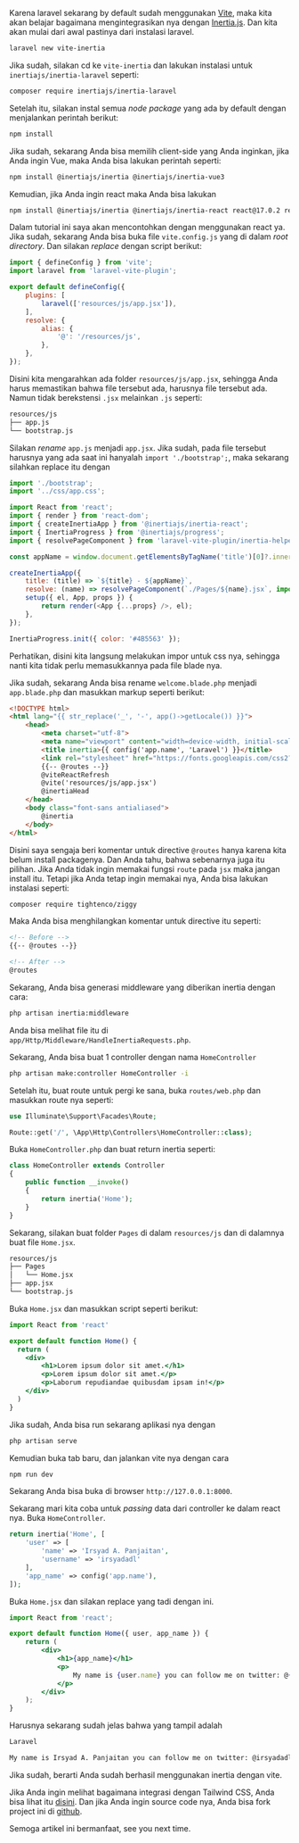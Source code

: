 Karena laravel sekarang by default sudah menggunakan [Vite](https://vitejs.dev/), maka kita akan belajar bagaimana mengintegrasikan nya dengan [Inertia.js](https://inertiajs.com/). Dan kita akan mulai dari awal pastinya dari instalasi laravel.

```bash
laravel new vite-inertia
```

Jika sudah, silakan cd ke `vite-inertia` dan lakukan instalasi untuk `inertiajs/inertia-laravel` seperti:

```bash
composer require inertiajs/inertia-laravel
```

Setelah itu, silakan instal semua *node package* yang ada by default dengan menjalankan perintah berikut:

```bash
npm install
```

Jika sudah, sekarang Anda bisa memilih client-side yang Anda inginkan, jika Anda ingin Vue, maka Anda bisa lakukan perintah seperti:

```bash
npm install @inertiajs/inertia @inertiajs/inertia-vue3
```

Kemudian, jika Anda ingin react maka Anda bisa lakukan

```bash
npm install @inertiajs/inertia @inertiajs/inertia-react react@17.0.2 react-dom@17.0.2 @inertiajs/progress
```

Dalam tutorial ini saya akan mencontohkan dengan menggunakan react ya. Jika sudah, sekarang Anda bisa buka file `vite.config.js` yang di dalam *root directory*. Dan silakan *replace* dengan script berikut:

```js
import { defineConfig } from 'vite';
import laravel from 'laravel-vite-plugin';

export default defineConfig({
    plugins: [
        laravel(['resources/js/app.jsx']),
    ],
    resolve: {
        alias: {
            '@': '/resources/js',
        },
    },
});
```

Disini kita mengarahkan ada folder `resources/js/app.jsx`, sehingga Anda harus memastikan bahwa file tersebut ada, harusnya file tersebut ada. Namun tidak berekstensi `.jsx` melainkan `.js` seperti:

```bash
resources/js
├── app.js
└── bootstrap.js
```

Silakan *rename* `app.js` menjadi `app.jsx`. Jika sudah, pada file tersebut harusnya yang ada saat ini hanyalah `import './bootstrap';`, maka sekarang silahkan replace itu dengan

```js
import './bootstrap';
import '../css/app.css';

import React from 'react';
import { render } from 'react-dom';
import { createInertiaApp } from '@inertiajs/inertia-react';
import { InertiaProgress } from '@inertiajs/progress';
import { resolvePageComponent } from 'laravel-vite-plugin/inertia-helpers';

const appName = window.document.getElementsByTagName('title')[0]?.innerText || 'Laravel';

createInertiaApp({
    title: (title) => `${title} - ${appName}`,
    resolve: (name) => resolvePageComponent(`./Pages/${name}.jsx`, import.meta.glob('./Pages/**/*.jsx')),
    setup({ el, App, props }) {
        return render(<App {...props} />, el);
    },
});

InertiaProgress.init({ color: '#4B5563' });
```

Perhatikan, disini kita langsung melakukan impor untuk css nya, sehingga nanti kita tidak perlu memasukkannya pada file blade nya.

Jika sudah, sekarang Anda bisa rename `welcome.blade.php` menjadi `app.blade.php` dan masukkan markup seperti berikut:

```html
<!DOCTYPE html>
<html lang="{{ str_replace('_', '-', app()->getLocale()) }}">
    <head>
        <meta charset="utf-8">
        <meta name="viewport" content="width=device-width, initial-scale=1">
        <title inertia>{{ config('app.name', 'Laravel') }}</title>
        <link rel="stylesheet" href="https://fonts.googleapis.com/css2?family=Nunito:wght@400;600;700&display=swap">
        {{-- @routes --}}
        @viteReactRefresh
        @vite('resources/js/app.jsx')
        @inertiaHead
    </head>
    <body class="font-sans antialiased">
        @inertia
    </body>
</html>
```

Disini saya sengaja beri komentar untuk directive `@routes` hanya karena kita belum install packagenya. Dan Anda tahu, bahwa sebenarnya juga itu pilihan. Jika Anda tidak ingin memakai fungsi `route` pada `jsx` maka jangan install itu. Tetapi jika Anda tetap ingin memakai nya, Anda bisa lakukan instalasi seperti:

```bash
composer require tightenco/ziggy
```

Maka Anda bisa menghilangkan komentar untuk directive itu seperti:

```html
<!-- Before -->
{{-- @routes --}}

<!-- After -->
@routes
```

Sekarang, Anda bisa generasi middleware yang diberikan inertia dengan cara:

```bash
php artisan inertia:middleware
```

Anda bisa melihat file itu di `app/Http/Middleware/HandleInertiaRequests.php`.

Sekarang, Anda bisa buat 1 controller dengan nama `HomeController`

```bash
php artisan make:controller HomeController -i
```

Setelah itu, buat route untuk pergi ke sana, buka `routes/web.php` dan masukkan route nya seperti:

```php
use Illuminate\Support\Facades\Route;

Route::get('/', \App\Http\Controllers\HomeController::class);
```

Buka `HomeController.php` dan buat return inertia seperti:

```php
class HomeController extends Controller
{
    public function __invoke()
    {
        return inertia('Home');
    }
}
```

Sekarang, silakan buat folder `Pages` di dalam `resources/js` dan di dalamnya buat file `Home.jsx`.

```bash
resources/js
├── Pages
│   └── Home.jsx
├── app.jsx
└── bootstrap.js
```

Buka `Home.jsx` dan masukkan script seperti berikut:

```jsx
import React from 'react'

export default function Home() {
  return (
    <div>
        <h1>Lorem ipsum dolor sit amet.</h1>
        <p>Lorem ipsum dolor sit amet.</p>
        <p>Laborum repudiandae quibusdam ipsam in!</p>
    </div>
  )
}
```

Jika sudah, Anda bisa run sekarang aplikasi nya dengan

```bash
php artisan serve
```

Kemudian buka tab baru, dan jalankan vite nya dengan cara

```bash
npm run dev
```

Sekarang Anda bisa buka di browser `http://127.0.0.1:8000`.

Sekarang mari kita coba untuk *passing* data dari controller ke dalam react nya. Buka `HomeController`.

```php
return inertia('Home', [
    'user' => [
        'name' => 'Irsyad A. Panjaitan',
        'username' => 'irsyadadl'
    ],
    'app_name' => config('app.name'),
]);
```

Buka `Home.jsx` dan silakan replace yang tadi dengan ini.

```jsx
import React from 'react';

export default function Home({ user, app_name }) {
    return (
        <div>
            <h1>{app_name}</h1>
            <p>
                My name is {user.name} you can follow me on twitter: @{user.username}
            </p>
        </div>
    );
}
```

Harusnya sekarang sudah jelas bahwa yang tampil adalah

```bash
Laravel

My name is Irsyad A. Panjaitan you can follow me on twitter: @irsyadadl
```

Jika sudah, berarti Anda sudah berhasil menggunakan inertia dengan vite.

Jika Anda ingin melihat bagaimana integrasi dengan Tailwind CSS, Anda bisa lihat itu [disini](https://parsinta.com/articles/laravel-dengan-vitejs-6gne1j). Dan jika Anda ingin source code nya, Anda bisa fork project ini di [github](https://github.com/teamparsinta/vite-inertia).

Semoga artikel ini bermanfaat, see you next time.
